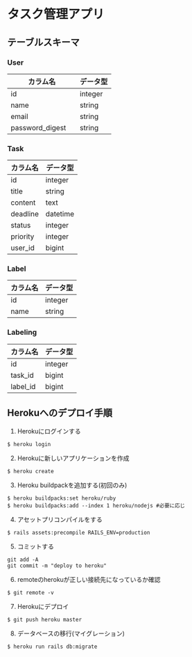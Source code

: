 # タスク管理アプリ

## テーブルスキーマ

### User
|  カラム名　　　　　  |  データ型  |
| ----------------- | -------- |
|  id               |  integer |
|  name             |  string  |
|  email 　　　　　　 |  string  |
|  password_digest  |  string  |

### Task
|  カラム名   |  データ型  |
| ---------  | -------- |
|  id        |  integer |
|  title     |  string  |
|  content   |  text    |
|  deadline  |  datetime|
|  status    |  integer |
|  priority  |  integer |
|  user_id   |  bigint  |

### Label
|  カラム名  |  データ型  |
| --------- | -------- |
|  id       |  integer |
|  name     |  string  |

### Labeling
|  カラム名  |  データ型  |
| --------- | -------- |
|  id       |  integer |
|  task_id  |  bigint  |
|  label_id |  bigint  |

## Herokuへのデプロイ手順
1. Herokuにログインする
```
$ heroku login
```
2. Herokuに新しいアプリケーションを作成
```
$ heroku create
```
3. Heroku buildpackを追加する(初回のみ)
```
$ heroku buildpacks:set heroku/ruby
$ heroku buildpacks:add --index 1 heroku/nodejs #必要に応じ
```
4. アセットプリコンパイルをする
```
$ rails assets:precompile RAILS_ENV=production
```
5. コミットする
```
git add -A
git commit -m "deploy to heroku"
```
6. remoteのherokuが正しい接続先になっているか確認
```
$ git remote -v
```
7. Herokuにデプロイ
```
$ git push heroku master
```
8. データベースの移行(マイグレーション)
```
$ heroku run rails db:migrate
```
